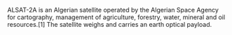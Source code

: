 ALSAT-2A is an Algerian satellite operated by the Algerian Space Agency for cartography, management of agriculture, forestry, water, mineral and oil resources.[1] The satellite weighs and carries an earth optical payload.
